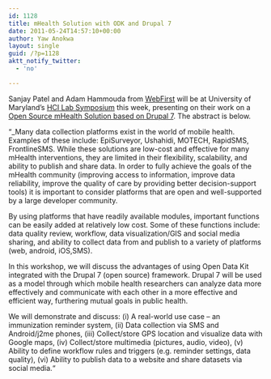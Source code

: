 ```yaml
---
id: 1128
title: mHealth Solution with ODK and Drupal 7
date: 2011-05-24T14:57:10+00:00
author: Yaw Anokwa
layout: single
guid: /?p=1128
aktt_notify_twitter:
  - 'no'

---
```

Sanjay Patel and Adam Hammouda from [WebFirst](http://webfirst.com/) will be at University of Maryland’s [HCI Lab Symposium](http://www.cs.umd.edu/hcil/soh/) this week, presenting on their work on a [Open Source mHealth Solution based on Drupal 7](http://www.cs.umd.edu/hcil/sharp/workshop2011/speakers.html). The abstract is below.

“_Many data collection platforms exist in the world of mobile health. Examples of these include: EpiSurveyor, Ushahidi, MOTECH, RapidSMS, FrontlineSMS. While these solutions are low-cost and effective for many mHealth interventions, they are limited in their flexibility, scalability, and ability to publish and share data. In order to fully achieve the goals of the mHealth community (improving access to information, improve data reliability, improve the quality of care by providing better decision-support tools) it is important to consider platforms that are open and well-supported by a large developer community.</p> 

By using platforms that have readily available modules, important functions can be easily added at relatively low cost. Some of these functions include: data quality review, workflow, data visualization/GIS and social media sharing, and ability to collect data from and publish to a variety of platforms (web, android, iOS,SMS).

In this workshop, we will discuss the advantages of using Open Data Kit integrated with the Drupal 7 (open source) framework. Drupal 7 will be used as a model through which mobile health researchers can analyze data more effectively and communicate with each other in a more effective and efficient way, furthering mutual goals in public health.

We will demonstrate and discuss: (i) A real-world use case – an immunization reminder system, (ii) Data collection via SMS and Android/j2me phones, (iii) Collect/store GPS location and visualize data with Google maps, (iv) Collect/store multimedia (pictures, audio, video), (v) Ability to define workflow rules and triggers (e.g. reminder settings, data quality), (vi) Ability to publish data to a website and share datasets via social media.</em>“
